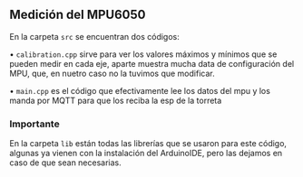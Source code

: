 ## Medición del MPU6050

En la carpeta ```src``` se encuentran dos códigos:

• ```calibration.cpp``` sirve para ver los valores máximos y mínimos que se pueden medir en cada eje, aparte muestra mucha data de configuración del MPU, que, en nuetro caso no la tuvimos que modificar.

• ```main.cpp``` es el código que efectivamente lee los datos del mpu y los manda por MQTT para que los reciba la esp de la torreta

### Importante

En la carpeta ```lib``` están todas las librerías que se usaron para este código, algunas ya vienen con la instalación del ArduinoIDE, pero las dejamos en caso de que sean necesarias.